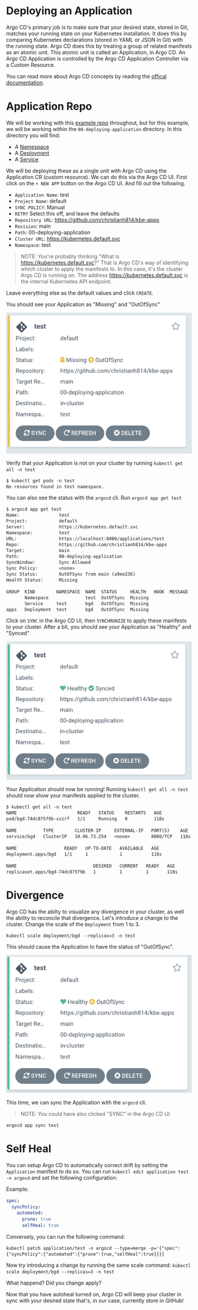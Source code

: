 # Deploying an Application

Argo CD's primary job is to make sure that your desired state, stored in Git, matches your running state on your Kubernetes installation. It does this by comparing Kubernetes declarations (stored in YAML or JSON in Git) with the running state. Argo CD does this by treating a group of related manifests as an atomic unit. This atomic unit is called an Application, in Argo CD. An Argo CD Application is controlled by the Argo CD Application Controller via a Custom Resource. 

You can read more about Argo CD concepts by reading the [offical documentation](https://argo-cd.readthedocs.io/en/stable/core_concepts/).

# Application Repo

We will be working with this [example repo](https://github.com/christianh814/kbe-apps) throughout, but for this example, we will be working within the `00-deploying-application` directory. In this directory you will find:

* A [Namespace](https://github.com/christianh814/kbe-apps/blob/main/00-deploying-application/test-ns.yaml)
* A [Deployment](https://github.com/christianh814/kbe-apps/blob/main/00-deploying-application/test-deployment.yaml)
* A [Service](https://github.com/christianh814/kbe-apps/blob/main/00-deploying-application/test-svc.yaml)

We will be deploying these as a single unit with Argo CD using the Application CR (custom resource). We can do this via the Argo CD UI. First click on the `+ NEW APP` button on the Argo CD UI. And fill out the following.

* `Application Name`: test
* `Project Name`: default
* `SYNC POLICY`: Manual
* `RETRY` Select this off, and leave the defaults
* `Repository URL`: https://github.com/christianh814/kbe-apps
* `Revision`: main
* `Path`: 00-deploying-application
* `Cluster URL`: https://kubernetes.default.svc
* `Namespace`: test

> NOTE: You're probably thinking "What is https://kubernetes.default.svc?" That is Argo CD's way of identifying which cluster to apply the manifests to. In this case, it's the cluster Argo CD is running on. The address https://kubernetes.default.svc is the internal Kubernetes API endpoint.

Leave everything else as the default values and click `CREATE`.

You should see your Application as "Missing" and "OutOfSync"

![unsynced](img/unsynced.png)

Verify that your Application is not on your cluster by running `kubectl get all -n test`

```
$ kubectl get pods -n test
No resources found in test namespace.
```

You can also see the status with the `argocd` cli. Run `argocd app get test`

```
$ argocd app get test
Name:               test
Project:            default
Server:             https://kubernetes.default.svc
Namespace:          test
URL:                https://localhost:8080/applications/test
Repo:               https://github.com/christianh814/kbe-apps
Target:             main
Path:               00-deploying-application
SyncWindow:         Sync Allowed
Sync Policy:        <none>
Sync Status:        OutOfSync from main (a9ee236)
Health Status:      Missing

GROUP  KIND        NAMESPACE  NAME  STATUS     HEALTH   HOOK  MESSAGE
       Namespace              test  OutOfSync  Missing
       Service     test       bgd   OutOfSync  Missing
apps   Deployment  test       bgd   OutOfSync  Missing
```

Click on `SYNC` in the Argo CD UI, then `SYNCHRONIZE` to apply these manifests to your cluster. After a bit, you should see your Application as "Healthy" and "Synced"

![synced](img/synced.png)
 
 Your Application should now be running! Running `kubectl get all -n test` should now show your manifests applied to the cluster.

 ```
 $ kubectl get all -n test
NAME                       READY   STATUS    RESTARTS   AGE
pod/bgd-74dc875f9b-xzzrf   1/1     Running   0          118s

NAME          TYPE        CLUSTER-IP     EXTERNAL-IP   PORT(S)    AGE
service/bgd   ClusterIP   10.96.73.254   <none>        8080/TCP   118s

NAME                  READY   UP-TO-DATE   AVAILABLE   AGE
deployment.apps/bgd   1/1     1            1           118s

NAME                             DESIRED   CURRENT   READY   AGE
replicaset.apps/bgd-74dc875f9b   1         1         1       118s
```
# Divergence

Argo CD has the abilty to visualize any divergence in your cluster, as well the ability to reconcile that divergence. Let's introduce a change to the cluster. Change the scale of the `Deployment` from 1 to 3.

```
kubectl scale deployment/bgd --replicas=3 -n test
```

This should cause the Application to have the status of "OutOfSync".

![divergence](img/divergence.png)

This time, we can sync the Application with the `argocd` cli.

> NOTE: You could have also clicked "SYNC" in the Argo CD UI

```
argocd app sync test
```

# Self Heal

You can setup Argo CD to automatically correct drift by setting the `Application` manifest to do so. You can run `kubectl edit application test -n argocd` and set the following configuration:

Example:

```yaml
spec:
  syncPolicy:
    automated:
      prune: true
      selfHeal: true
```

Conversely, you can run the following command:

```
kubectl patch application/test -n argocd --type=merge -p='{"spec":{"syncPolicy":{"automated":{"prune":true,"selfHeal":true}}}}
```

Now try introducing a change by running the same scale command: `kubectl scale deployment/bgd --replicas=3 -n test`

What happend? Did you change apply?

Now that you have autoheal turned on, Argo CD will keep your cluster in sync with your desired state that's, in our case, currently store in GitHub!